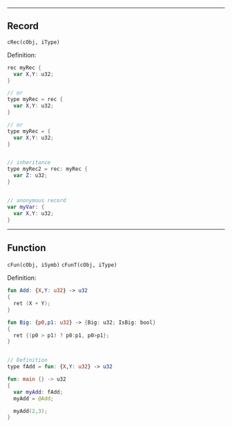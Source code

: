 
___
## Record

`cRec(cObj, iType)`

Definition:
```kotlin
rec myRec {
  var X,Y: u32;
}

// or
type myRec = rec {
  var X,Y: u32;
}

// or
type myRec = {
  var X,Y: u32;
}


// inheritance
type myRec2 = rec: myRec {
  var Z: u32;
}


// anonymous record
var myVar: {
  var X,Y: u32;
}
```


___
## Function

`cFun(cObj, iSymb)`
`cFunT(cObj, iType)`

Definition:
```kotlin
fun Add: {X,Y: u32} -> u32
{
  ret (X + Y);
}

fun Big: {p0,p1: u32} -> {Big: u32; IsBig: bool}
{
  ret {(p0 > p1) ? p0:p1, p0>p1};
}


// Definition
type fAdd = fun: {X,Y: u32} -> u32

fun: main {} -> u32
{
  var myAdd: fAdd;
  myAdd ​= @Add;

  myAdd(2,3);
}
```

